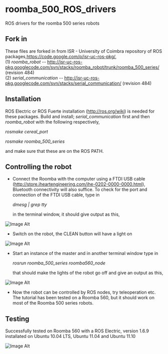 roomba_500_ROS_drivers
======================

ROS drivers for the roomba 500 series robots

Fork in
-------

These files are forked in from ISR - University of Coimbra repository of ROS packages,https://code.google.com/p/isr-uc-ros-pkg/,       
(1) _roomba_robot_ -- http://isr-uc-ros-pkg.googlecode.com/svn/stacks/roomba_robot/trunk/roomba_500_series/ (revision 484)   
(2) _serial_communication_ -- http://isr-uc-ros-pkg.googlecode.com/svn/stacks/serial_communication/ (revision 484)   

Installation
------------
ROS Electric or ROS Fuerte installation (http://ros.org/wiki) is needed for these packages. Build and install; _serial_communication_ first and then _roomba_robot_  with the following respectively,

  _rosmake cereal_port_   
  
  _rosmake roomba_500_series_

and make sure that these are on the ROS PATH. 

Controlling the robot
----------------------
* Connect the Roomba with the computer using a FTDI USB cable (http://store.iheartengineering.com/ihe-0202-0000-0000.html), Bluetooth connectivity will also suffice. To check for the port and connection of the FTDI USB cable, type in    
  
  _dmesg | grep tty_    

  in the terminal window, it should give output as this,

 ![Image Alt](https://lh3.googleusercontent.com/-_ENNma4SY58/UNzHydm9jaI/AAAAAAAACMc/9DuX1gaMLQo/s748/roomba-b.png)

* Switch on the robot, the CLEAN button will have a light on

 ![Image Alt](https://lh5.googleusercontent.com/-n5mU-b1D3rc/UNzHyTT7uLI/AAAAAAAACMg/za72x4dNqmk/s450/roomba-e.jpg)

* Start an instance of the master and in another terminal window type in  

  _rosrun roomba_500_series roomba560_node_     
  
  that should make the lights of the robot go off and give an output as this,

 ![Image Alt](https://lh4.googleusercontent.com/-HRD10oHRNHE/UNzHyR7C9UI/AAAAAAAACMk/bDIPcuvgLhg/s641/roomba-a.png)

* Now the robot can be controlled by ROS nodes, try teleoperation etc. The tutorial has been tested on a Roomba 560, but it should work on most of the Roomba 500 series robots.

Testing
-------
Successfully tested on Roomba 560 with a ROS Electric, version 1.6.9 installated on Ubuntu 10.04 LTS, Ubuntu 11.04 and Ubuntu 11.10

 ![Image Alt](https://lh3.googleusercontent.com/-SHfhVb0WSBA/UPJI3loCziI/AAAAAAAACP0/eb5BD0kY-wY/s640/roomba_pic.jpg)

